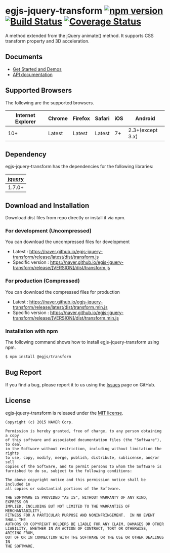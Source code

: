 # egjs-jquery-transform [![npm version](https://badge.fury.io/js/%40egjs%2Ftransform.svg)](https://badge.fury.io/js/%40egjs%2Ftransform) [![Build Status](https://travis-ci.org/naver/egjs-jquery-transform.svg?branch=master)](https://travis-ci.org/naver/egjs-jquery-transform)  [![Coverage Status](https://coveralls.io/repos/github/naver/egjs-jquery-transform/badge.svg?branch=master)](https://coveralls.io/github/naver/egjs-jquery-transform?branch=master)

A method extended from the jQuery animate() method. It supports CSS transform property and 3D acceleration.

## Documents
- [Get Started and Demos](https://naver.github.io/egjs-jquery-transform/)
- [API documentation](https://naver.github.io/egjs-jquery-transform/release/latest/doc/)

## Supported Browsers
The following are the supported browsers.

|Internet Explorer|Chrome|Firefox|Safari|iOS|Android|
|---|---|---|---|---|---|
|10+|Latest|Latest|Latest|7+|2.3+(except 3.x)|

## Dependency
egjs-jquery-transform has the dependencies for the following libraries:

|[jquery](https://jquery.com)|
|----|
|1.7.0+|


## Download and Installation

Download dist files from repo directly or install it via npm. 

### For development (Uncompressed)

You can download the uncompressed files for development

- Latest : https://naver.github.io/egjs-jquery-transform/release/latest/dist/transform.js
- Specific version : https://naver.github.io/egjs-jquery-transform/release/[VERSION]/dist/transform.js

### For production (Compressed)

You can download the compressed files for production

- Latest : https://naver.github.io/egjs-jquery-transform/release/latest/dist/transform.min.js
- Specific version : https://naver.github.io/egjs-jquery-transform/release/[VERSION]/dist/transform.min.js

### Installation with npm

The following command shows how to install egjs-jquery-transform using npm.

```bash
$ npm install @egjs/transform
```


## Bug Report

If you find a bug, please report it to us using the [Issues](https://github.com/naver/egjs-jquery-transform/issues) page on GitHub.


## License
egjs-jquery-transform is released under the [MIT license](http://naver.github.io/egjs/license.txt).


```
Copyright (c) 2015 NAVER Corp.

Permission is hereby granted, free of charge, to any person obtaining a copy
of this software and associated documentation files (the "Software"), to deal
in the Software without restriction, including without limitation the rights
to use, copy, modify, merge, publish, distribute, sublicense, and/or sell
copies of the Software, and to permit persons to whom the Software is
furnished to do so, subject to the following conditions:

The above copyright notice and this permission notice shall be included in
all copies or substantial portions of the Software.

THE SOFTWARE IS PROVIDED "AS IS", WITHOUT WARRANTY OF ANY KIND, EXPRESS OR
IMPLIED, INCLUDING BUT NOT LIMITED TO THE WARRANTIES OF MERCHANTABILITY,
FITNESS FOR A PARTICULAR PURPOSE AND NONINFRINGEMENT.  IN NO EVENT SHALL THE
AUTHORS OR COPYRIGHT HOLDERS BE LIABLE FOR ANY CLAIM, DAMAGES OR OTHER
LIABILITY, WHETHER IN AN ACTION OF CONTRACT, TORT OR OTHERWISE, ARISING FROM,
OUT OF OR IN CONNECTION WITH THE SOFTWARE OR THE USE OR OTHER DEALINGS IN
THE SOFTWARE.
```
